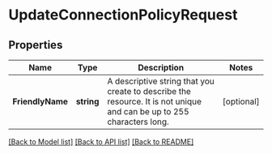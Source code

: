 # UpdateConnectionPolicyRequest

## Properties

Name | Type | Description | Notes
------------ | ------------- | ------------- | -------------
**FriendlyName** | **string** | A descriptive string that you create to describe the resource. It is not unique and can be up to 255 characters long. | [optional] 

[[Back to Model list]](../README.md#documentation-for-models) [[Back to API list]](../README.md#documentation-for-api-endpoints) [[Back to README]](../README.md)


